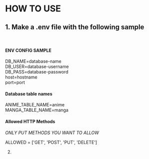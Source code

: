 # HOW TO USE
## 1. Make a .env file with the following sample
<br />

#### **ENV CONFIG SAMPLE**

DB_NAME=database-name \
DB_USER=database-username \
DB_PASS=database-password \
host=hostname \
port=port

#### **Database table names**

ANIME_TABLE_NAME=anime \
MANGA_TABLE_NAME=manga

#### **Allowed HTTP Methods**

*ONLY PUT METHODS YOU WANT TO ALLOW*

ALLOWED = ['GET', 'POST', 'PUT', 'DELETE']

2.